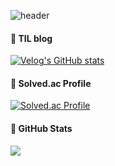 ![header](https://capsule-render.vercel.app/api?type=waving&color=#0067a3&height=200&section=header&text=E%20will%20win!&fontSize=90&animation=twinkling&fontColor=#ffffff)

#### 🐣 TIL blog
[![Velog's GitHub stats](https://velog-readme-stats.vercel.app/api?name=jw3418&color=dark)](https://velog.io/@jw3418)

#### 🐥 Solved.ac Profile
[![Solved.ac Profile](http://mazassumnida.wtf/api/generate_badge?boj=jw3418)](https://solved.ac/jw3418)

#### 🐥 GitHub Stats
 <img src="https://github-readme-stats.vercel.app/api?username=jw3418&show_icons=true&theme=dracula">

<!--
#### 🐥 GitHub stats
![Anurag's GitHub stats](https://github-readme-stats.vercel.app/api?username=jw3418&show_icons=true&theme=radical)

**jw3418/jw3418** is a ✨ _special_ ✨ repository because its `README.md` (this file) appears on your GitHub profile.

Here are some ideas to get you started:

- 🔭 I’m currently working on ...
- 🌱 I’m currently learning ...
- 👯 I’m looking to collaborate on ...
- 🤔 I’m looking for help with ...
- 💬 Ask me about ...
- 📫 How to reach me: ...
- 😄 Pronouns: ...
- ⚡ Fun fact: ...
-->
